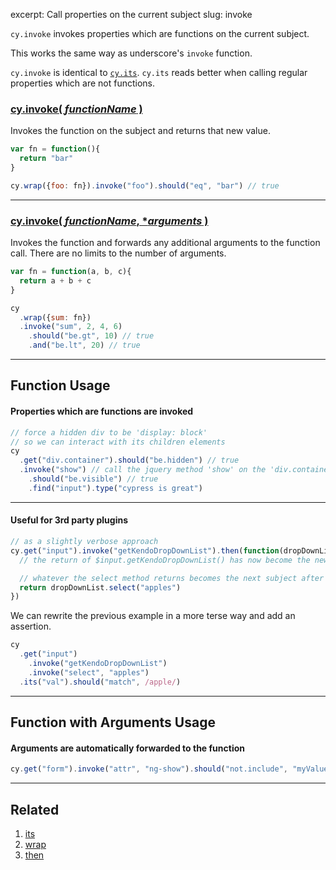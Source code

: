 excerpt: Call properties on the current subject
slug: invoke

`cy.invoke` invokes properties which are functions on the current subject.

This works the same way as underscore's `invoke` function.

`cy.invoke` is identical to [`cy.its`](http://on.cypress.io/api/its). `cy.its` reads better when calling regular properties which are not functions.

### [cy.invoke( *functionName* )](#function-usage)

Invokes the function on the subject and returns that new value.

```javascript
var fn = function(){
  return "bar"
}

cy.wrap({foo: fn}).invoke("foo").should("eq", "bar") // true
```

***

### [cy.invoke( *functionName*, \**arguments* )](#function-with-arguments-usage)

Invokes the function and forwards any additional arguments to the function call. There are no limits to the number of arguments.

```javascript
var fn = function(a, b, c){
  return a + b + c
}

cy
  .wrap({sum: fn})
  .invoke("sum", 2, 4, 6)
    .should("be.gt", 10) // true
    .and("be.lt", 20) // true
```

***

## Function Usage

#### Properties which are functions are invoked

```javascript
// force a hidden div to be 'display: block'
// so we can interact with its children elements
cy
  .get("div.container").should("be.hidden") // true
  .invoke("show") // call the jquery method 'show' on the 'div.container'
    .should("be.visible") // true
    .find("input").type("cypress is great")
```

***

#### Useful for 3rd party plugins

```javascript
// as a slightly verbose approach
cy.get("input").invoke("getKendoDropDownList").then(function(dropDownList){
  // the return of $input.getKendoDropDownList() has now become the new subject

  // whatever the select method returns becomes the next subject after this
  return dropDownList.select("apples")
})
```

We can rewrite the previous example in a more terse way and add an assertion.

```javascript
cy
  .get("input")
    .invoke("getKendoDropDownList")
    .invoke("select", "apples")
  .its("val").should("match", /apple/)
```

***

## Function with Arguments Usage

#### Arguments are automatically forwarded to the function

```javascript
cy.get("form").invoke("attr", "ng-show").should("not.include", "myValue")
```

***

## Related

1. [its](http://on.cypress.io/api/its)
2. [wrap](http://on.cypress.io/api/wrap)
3. [then](http://on.cypress.io/api/then)